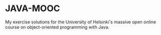 # JAVA-MOOC
My exercise solutions for the University of Helsinki's massive open online course on object-oriented programming with Java.
